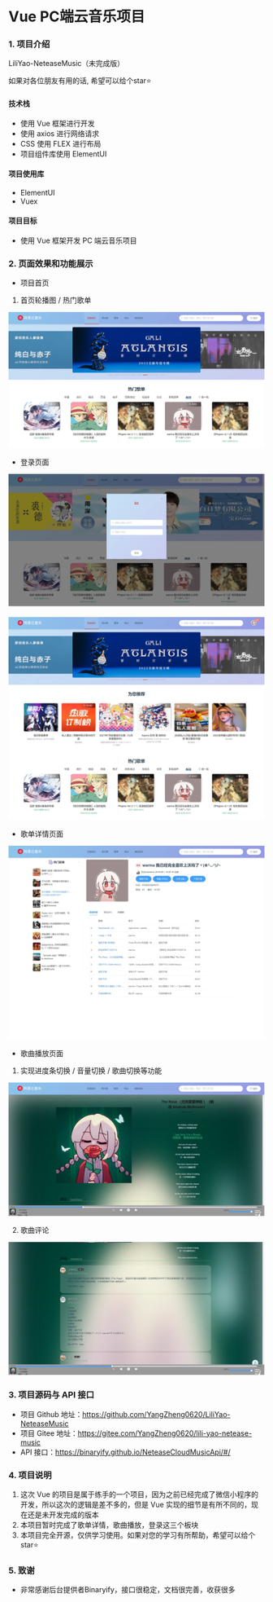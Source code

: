 # Vue PC端云音乐项目

### 1. 项目介绍
LiliYao-NeteaseMusic（未完成版）

如果对各位朋友有用的话, 希望可以给个star⭐

#### 技术栈
- 使用 Vue 框架进行开发
- 使用 axios 进行网络请求
- CSS 使用 FLEX 进行布局
- 项目组件库使用 ElementUI

#### 项目使用库
- ElementUI
- Vuex

#### 项目目标
- 使用 Vue 框架开发 PC 端云音乐项目

### 2. 页面效果和功能展示

- 项目首页

1. 首页轮播图 / 热门歌单

![输入图片说明](src/assets/readme/1.jpeg)




- 登录页面

![输入图片说明](src/assets/readme/2.jpeg)

![输入图片说明](src/assets/readme/3.jpeg)


- 歌单详情页面

![输入图片说明](src/assets/readme/4.jpeg)


- 歌曲播放页面

1. 实现进度条切换 / 音量切换 / 歌曲切换等功能

![输入图片说明](src/assets/readme/5.png)


2. 歌曲评论

![输入图片说明](src/assets/readme/6.png)






### 3. 项目源码与 API 接口
- 项目 Github 地址：https://github.com/YangZheng0620/LiliYao-NeteaseMusic
- 项目 Gitee 地址：https://gitee.com/YangZheng0620/lili-yao-netease-music
- API 接口：https://binaryify.github.io/NeteaseCloudMusicApi/#/



### 4. 项目说明

1.  这次 Vue 的项目是属于练手的一个项目，因为之前已经完成了微信小程序的开发，所以这次的逻辑是差不多的，但是 Vue 实现的细节是有所不同的，现在还是未开发完成的版本
2.  本项目暂时完成了歌单详情，歌曲播放，登录这三个板块
3.  本项目完全开源，仅供学习使用。如果对您的学习有所帮助，希望可以给个star⭐

### 5. 致谢
- 非常感谢后台提供者Binaryify，接口很稳定，文档很完善，收获很多
